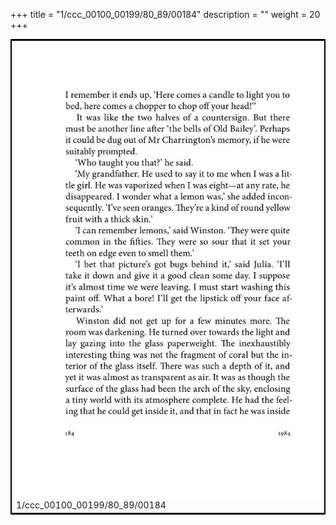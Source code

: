 +++
title = "1/ccc_00100_00199/80_89/00184"
description = ""
weight = 20
+++

<table style="border:2px solid black;max-width:800px;max-height:800px;" 
><tr><td>
<img class="center-fit-jpg"
src="/jpg_/out_jpg_1984__184.jpg">
1/ccc_00100_00199/80_89/00184
</img></td></tr></table>
